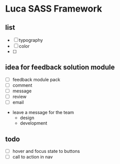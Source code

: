 # Luca SASS Framework 

## list 

- [ ] typography
- [ ] color 
- [ ] 


## idea for feedback solution module 

- [ ] feedback module pack 
- [ ] comment 
- [ ] message 
- [ ] review 
- [ ] email 

- leave a message for the team 
    - design 
    - development 


## todo 

- [ ] hover and focus state to buttons 
- [ ] call to action in nav